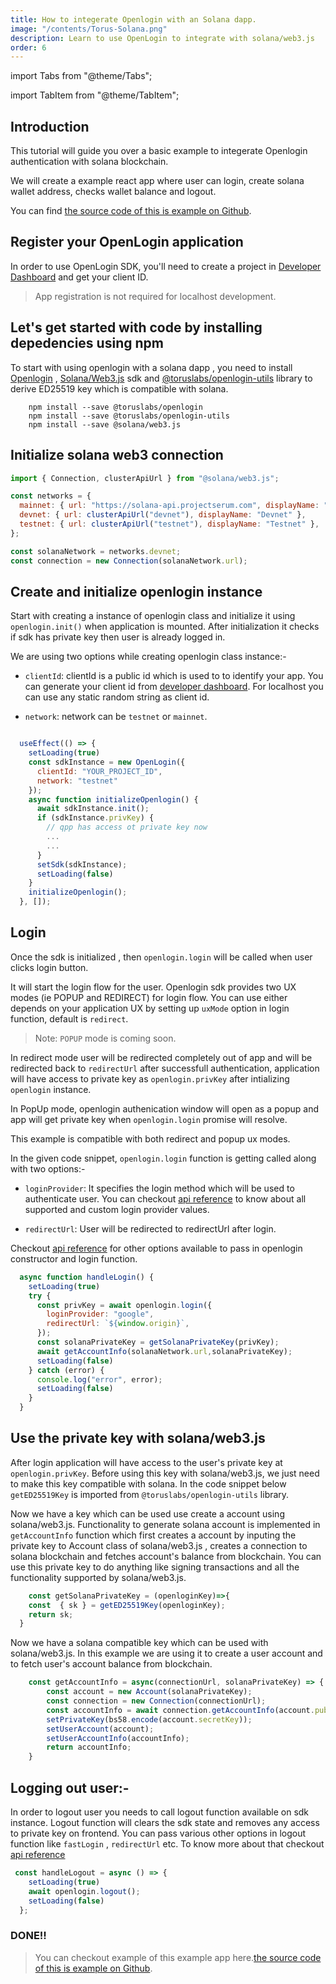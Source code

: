 ```yaml
---
title: How to integerate Openlogin with an Solana dapp.
image: "/contents/Torus-Solana.png"
description: Learn to use OpenLogin to integrate with solana/web3.js
order: 6
---
```


import Tabs from "@theme/Tabs";

import TabItem from "@theme/TabItem";

## Introduction

This tutorial will guide you over a basic example to integerate Openlogin authentication with solana blockchain.

We will create a example react app where user can login, create solana wallet address, checks wallet balance and logout.


You can find [the source code of this is example on Github](https://github.com/torusresearch/openlogin-solana-example).

## Register your OpenLogin application

In order to use OpenLogin SDK, you'll need to create a project in
[Developer Dashboard](https://developer.tor.us) and get your client ID.

> App registration is not required for localhost development.


## Let's get started with code by installing depedencies using npm

To start with using openlogin with a solana dapp , you need to install [Openlogin](https://www.npmjs.com/package/@toruslabs/openlogin) , [Solana/Web3.js](https://solana-labs.github.io/solana-web3.js) sdk and  [@toruslabs/openlogin-utils](https://www.npmjs.com/package/@toruslabs/openlogin-utils) library to derive ED25519 key which is compatible with solana.


```shell
    npm install --save @toruslabs/openlogin
    npm install --save @toruslabs/openlogin-utils
    npm install --save @solana/web3.js
```

## Initialize solana web3 connection


```js
import { Connection, clusterApiUrl } from "@solana/web3.js";

const networks = {
  mainnet: { url: "https://solana-api.projectserum.com", displayName: "Mainnet Beta" },
  devnet: { url: clusterApiUrl("devnet"), displayName: "Devnet" },
  testnet: { url: clusterApiUrl("testnet"), displayName: "Testnet" },
};

const solanaNetwork = networks.devnet;
const connection = new Connection(solanaNetwork.url);

```
## Create and initialize openlogin instance

Start with creating a instance of openlogin class and initialize it using `openlogin.init()` when application is mounted. After initialization it checks if sdk has private key then user is already logged in.

We are using two options while creating openlogin class instance:-

- `clientId`: clientId is a public id which is used to to identify your app. You can generate your client id from [developer dashboard](http://developer.tor.us/). For localhost you can use any static random string as client id.

- `network`: network can be `testnet` or `mainnet`.

```js

  useEffect(() => {
    setLoading(true)
    const sdkInstance = new OpenLogin({
      clientId: "YOUR_PROJECT_ID",
      network: "testnet"
    });
    async function initializeOpenlogin() {
      await sdkInstance.init();
      if (sdkInstance.privKey) {
        // qpp has access ot private key now
        ...
        ...
      }
      setSdk(sdkInstance);
      setLoading(false)
    }
    initializeOpenlogin();
  }, []);

```

## Login

Once the sdk is initialized , then `openlogin.login`
will be called when user clicks login button.

It will start the login flow for the user. Openlogin sdk provides two UX modes (ie POPUP and REDIRECT)
for login flow. You can use either depends on your application UX  by setting up `uxMode` option in login function, default is `redirect`.

> Note: `POPUP` mode is coming soon.


In redirect mode user will be redirected completely out of app and will be redirected back to `redirectUrl` after successfull authentication, application will have access to private key as `openlogin.privKey` after intializing `openlogin` instance.

In PopUp mode, openlogin authenication window will open as a popup and app will get private key when  `openlogin.login` promise will resolve.

This example is compatible with both redirect and popup ux modes.

In the given code snippet, `openlogin.login` function is getting called along with two options:-
- `loginProvider`: It specifies the login method which will be used to authenticate user. You can checkout [api reference](https://docs.beta.tor.us/open-login/api-reference) to know about all supported and custom login provider values.

- `redirectUrl`: User will be redirected to redirectUrl after login.

Checkout [api reference](https://docs.beta.tor.us/open-login/api-reference) for other options available to pass in openlogin constructor and login function.

```js
  async function handleLogin() {
    setLoading(true)
    try {
      const privKey = await openlogin.login({
        loginProvider: "google",
        redirectUrl: `${window.origin}`,
      });
      const solanaPrivateKey = getSolanaPrivateKey(privKey);
      await getAccountInfo(solanaNetwork.url,solanaPrivateKey);
      setLoading(false)
    } catch (error) {
      console.log("error", error);
      setLoading(false)
    }
  }

```


## Use the private key with solana/web3.js

After login application will have access to the user's private key at `openlogin.privKey`. Before using this key with solana/web3.js, we just need to make this key compatible with solana. In the code snippet below `getED25519Key` is imported from  `@toruslabs/openlogin-utils` library.

Now we have a key which can be used use create a account using solana/web3.js. Functionality to generate solana account is implemented in `getAccountInfo` function which first creates a account by inputing the private key to Account class of solana/web3.js , creates a connection to solana blockchain and fetches account's balance from blockchain. You can use this private key to do anything like signing transactions and all the functionality supported by solana/web3.js.



```js
    const getSolanaPrivateKey = (openloginKey)=>{
    const  { sk } = getED25519Key(openloginKey);
    return sk;
  }
```

Now we have a solana compatible key which can be used with solana/web3.js. In this example we are using it to create a user account and to fetch user's account balance from blockchain.

```js
    const getAccountInfo = async(connectionUrl, solanaPrivateKey) => {
        const account = new Account(solanaPrivateKey);
        const connection = new Connection(connectionUrl);
        const accountInfo = await connection.getAccountInfo(account.publicKey);
        setPrivateKey(bs58.encode(account.secretKey));
        setUserAccount(account);
        setUserAccountInfo(accountInfo);
        return accountInfo;
    }
```


## Logging out user:-

In order to logout user you needs to call logout function available on sdk instance. Logout function will clears the sdk state and removes any access to private key on frontend.
 You can pass various other options in logout function like `fastLogin` , `redirectUrl` etc. To know more about that checkout [api reference](https://docs.beta.tor.us/open-login/api-reference)

```js
 const handleLogout = async () => {
    setLoading(true)
    await openlogin.logout();
    setLoading(false)
  };
```

### DONE!!

> You can checkout example of this example app here.[the source code of this is example on Github](https://github.com/torusresearch/openlogin-solana-example).
